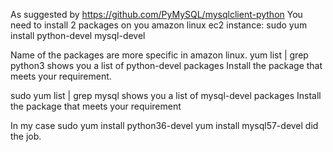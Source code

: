 As suggested by https://github.com/PyMySQL/mysqlclient-python
You need to install 2 packages on you amazon linux ec2 instance:
sudo yum install python-devel mysql-devel

Name of the packages are more specific in amazon linux.
yum list | grep python3
shows you a list of python-devel packages
Install the package that meets your requirement.

sudo yum list | grep mysql
shows you a list of mysql-devel packages
Install the package that meets your requirement

In my case
sudo yum install python36-devel
yum install mysql57-devel
did the job.